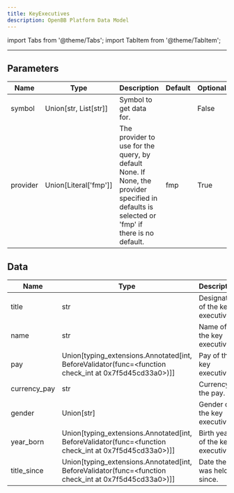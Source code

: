 ```yaml
---
title: KeyExecutives
description: OpenBB Platform Data Model
---
```



import Tabs from '@theme/Tabs';
import TabItem from '@theme/TabItem';


---

## Parameters

<Tabs>
<TabItem value="standard" label="Standard">

| Name | Type | Description | Default | Optional |
| ---- | ---- | ----------- | ------- | -------- |
| symbol | Union[str, List[str]] | Symbol to get data for. |  | False |
| provider | Union[Literal['fmp']] | The provider to use for the query, by default None. If None, the provider specified in defaults is selected or 'fmp' if there is no default. | fmp | True |
</TabItem>

</Tabs>

## Data

<Tabs>
<TabItem value="standard" label="Standard">

| Name | Type | Description |
| ---- | ---- | ----------- |
| title | str | Designation of the key executive. |
| name | str | Name of the key executive. |
| pay | Union[typing_extensions.Annotated[int, BeforeValidator(func=<function check_int at 0x7f5d45cd33a0>)]] | Pay of the key executive. |
| currency_pay | str | Currency of the pay. |
| gender | Union[str] | Gender of the key executive. |
| year_born | Union[typing_extensions.Annotated[int, BeforeValidator(func=<function check_int at 0x7f5d45cd33a0>)]] | Birth year of the key executive. |
| title_since | Union[typing_extensions.Annotated[int, BeforeValidator(func=<function check_int at 0x7f5d45cd33a0>)]] | Date the tile was held since. |
</TabItem>

</Tabs>

